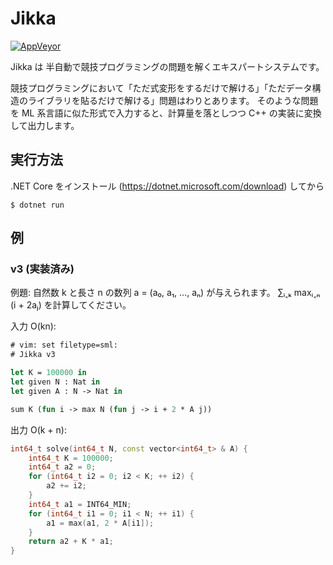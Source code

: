 # Jikka

[![AppVeyor](https://ci.appveyor.com/api/projects/status/f0jfg16ap6g91l40/branch/master?svg=true)](https://ci.appveyor.com/project/kmyk/jikka)

Jikka は 半自動で競技プログラミングの問題を解くエキスパートシステムです。

競技プログラミングにおいて「ただ式変形をするだけで解ける」「ただデータ構造のライブラリを貼るだけで解ける」問題はわりとあります。
そのような問題を ML 系言語に似た形式で入力すると、計算量を落としつつ C++ の実装に変換して出力します。

## 実行方法

.NET Core をインストール (<https://dotnet.microsoft.com/download>) してから

``` console
$ dotnet run
```

## 例

### v3 (実装済み)

例題:
自然数 k と長さ n の数列 a = (a₀, a₁, …, aₙ) が与えられます。
∑ᵢ˱ₖ maxᵢ˱ₙ (i + 2aⱼ) を計算してください。

入力 O(kn):

``` sml
# vim: set filetype=sml:
# Jikka v3

let K = 100000 in
let given N : Nat in
let given A : N -> Nat in

sum K (fun i -> max N (fun j -> i + 2 * A j))
```

出力 O(k + n):

``` c++
int64_t solve(int64_t N, const vector<int64_t> & A) {
    int64_t K = 100000;
    int64_t a2 = 0;
    for (int64_t i2 = 0; i2 < K; ++ i2) {
        a2 += i2;
    }
    int64_t a1 = INT64_MIN;
    for (int64_t i1 = 0; i1 < N; ++ i1) {
        a1 = max(a1, 2 * A[i1]);
    }
    return a2 + K * a1;
}
```
